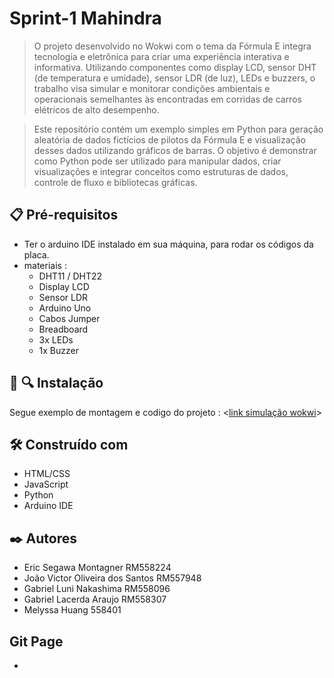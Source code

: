 # **Sprint-1 Mahindra**

>O projeto desenvolvido no Wokwi com o tema da Fórmula E integra tecnologia e eletrônica para criar uma experiência interativa e informativa. Utilizando componentes como display LCD, sensor DHT (de temperatura e umidade), sensor LDR (de luz), LEDs e buzzers, o trabalho visa simular e monitorar condições ambientais e operacionais semelhantes às encontradas em corridas de carros elétricos de alto desempenho.

>Este repositório contém um exemplo simples em Python para geração aleatória de dados fictícios de pilotos da Fórmula E e visualização desses dados utilizando gráficos de barras. O objetivo é demonstrar como Python pode ser utilizado para manipular dados, criar   visualizações e integrar conceitos como estruturas de dados, controle de fluxo e bibliotecas gráficas.

## 📋 Pré-requisitos
+ Ter o arduino IDE instalado em sua máquina, para rodar os códigos da placa.
+ materiais :
  - DHT11 / DHT22
  - Display LCD
  - Sensor LDR
  - Arduino Uno
  - Cabos Jumper
  - Breadboard
  - 3x LEDs
  - 1x Buzzer

## 📡 🔍 Instalação
Segue exemplo de montagem e codigo do projeto : <[link simulação wokwi](https://wokwi.com/projects/400767444116978689)>


## 🛠️ Construído com
+ HTML/CSS
+ JavaScript
+ Python
+ Arduino IDE

## ✒️ Autores
+ Eric Segawa Montagner RM558224
+ João Victor Oliveira dos Santos RM557948
+ Gabriel Luni Nakashima RM558096
+ Gabriel Lacerda Araujo RM558307
+ Melyssa Huang 558401

## Git Page
+ <link>

